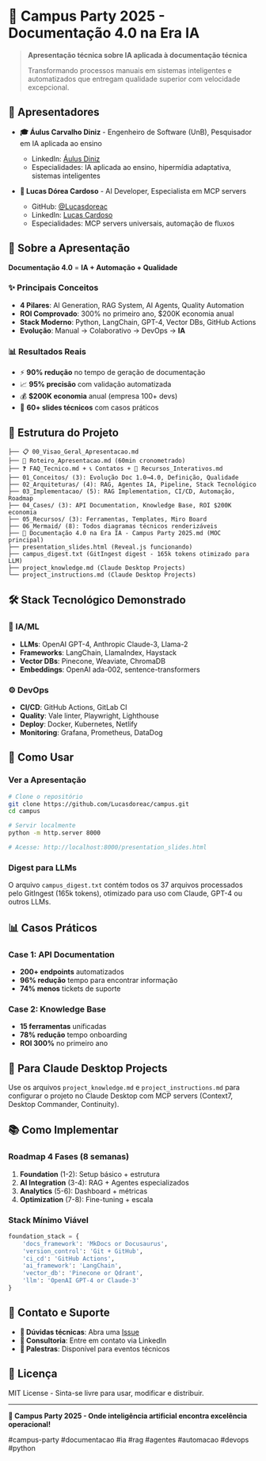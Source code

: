 # 🚀 Campus Party 2025 - Documentação 4.0 na Era IA

> **Apresentação técnica sobre IA aplicada à documentação técnica**
> 
> Transformando processos manuais em sistemas inteligentes e automatizados que entregam qualidade superior com velocidade excepcional.

## 👥 Apresentadores

- **🎓 Áulus Carvalho Diniz** - Engenheiro de Software (UnB), Pesquisador em IA aplicada ao ensino
  - LinkedIn: [Áulus Diniz](https://www.linkedin.com/in/aulus-diniz-9aaab352/)
  - Especialidades: IA aplicada ao ensino, hipermídia adaptativa, sistemas inteligentes

- **🤖 Lucas Dórea Cardoso** - AI Developer, Especialista em MCP servers
  - GitHub: [@Lucasdoreac](https://github.com/Lucasdoreac)
  - LinkedIn: [Lucas Cardoso](https://www.linkedin.com/in/lucas-dórea-cardoso-771833112/)
  - Especialidades: MCP servers universais, automação de fluxos

## 🎯 Sobre a Apresentação

**Documentação 4.0** = **IA + Automação + Qualidade**

### ✨ Principais Conceitos
- **4 Pilares**: AI Generation, RAG System, AI Agents, Quality Automation
- **ROI Comprovado**: 300% no primeiro ano, $200K economia anual
- **Stack Moderno**: Python, LangChain, GPT-4, Vector DBs, GitHub Actions
- **Evolução**: Manual → Colaborativo → DevOps → **IA**

### 📊 Resultados Reais
- ⚡ **90% redução** no tempo de geração de documentação
- 📈 **95% precisão** com validação automatizada
- 💰 **$200K economia** anual (empresa 100+ devs)
- 🚀 **60+ slides técnicos** com casos práticos

## 📁 Estrutura do Projeto

```
├── 📋 00_Visao_Geral_Apresentacao.md
├── 🎤 Roteiro_Apresentacao.md (60min cronometrado)
├── ❓ FAQ_Tecnico.md + 📞 Contatos + 📱 Recursos_Interativos.md
├── 01_Conceitos/ (3): Evolução Doc 1.0→4.0, Definição, Qualidade
├── 02_Arquiteturas/ (4): RAG, Agentes IA, Pipeline, Stack Tecnológico  
├── 03_Implementacao/ (5): RAG Implementation, CI/CD, Automação, Roadmap
├── 04_Cases/ (3): API Documentation, Knowledge Base, ROI $200K economia
├── 05_Recursos/ (3): Ferramentas, Templates, Miro Board
├── 06_Mermaid/ (8): Todos diagramas técnicos renderizáveis
├── 🚀 Documentação 4.0 na Era IA - Campus Party 2025.md (MOC principal)
├── presentation_slides.html (Reveal.js funcionando)
├── campus_digest.txt (GitIngest digest - 165k tokens otimizado para LLM)
├── project_knowledge.md (Claude Desktop Projects)
└── project_instructions.md (Claude Desktop Projects)
```

## 🛠️ Stack Tecnológico Demonstrado

### 🤖 IA/ML
- **LLMs**: OpenAI GPT-4, Anthropic Claude-3, Llama-2
- **Frameworks**: LangChain, LlamaIndex, Haystack
- **Vector DBs**: Pinecone, Weaviate, ChromaDB
- **Embeddings**: OpenAI ada-002, sentence-transformers

### ⚙️ DevOps
- **CI/CD**: GitHub Actions, GitLab CI
- **Quality**: Vale linter, Playwright, Lighthouse
- **Deploy**: Docker, Kubernetes, Netlify
- **Monitoring**: Grafana, Prometheus, DataDog

## 🚀 Como Usar

### Ver a Apresentação
```bash
# Clone o repositório
git clone https://github.com/Lucasdoreac/campus.git
cd campus

# Servir localmente
python -m http.server 8000

# Acesse: http://localhost:8000/presentation_slides.html
```

### Digest para LLMs
O arquivo `campus_digest.txt` contém todos os 37 arquivos processados pelo GitIngest (165k tokens), otimizado para uso com Claude, GPT-4 ou outros LLMs.

## 📊 Casos Práticos

### Case 1: API Documentation
- **200+ endpoints** automatizados
- **96% redução** tempo para encontrar informação
- **74% menos** tickets de suporte

### Case 2: Knowledge Base 
- **15 ferramentas** unificadas
- **78% redução** tempo onboarding
- **ROI 300%** no primeiro ano

## 🎯 Para Claude Desktop Projects

Use os arquivos `project_knowledge.md` e `project_instructions.md` para configurar o projeto no Claude Desktop com MCP servers (Context7, Desktop Commander, Continuity).

## 📚 Como Implementar

### Roadmap 4 Fases (8 semanas)
1. **Foundation** (1-2): Setup básico + estrutura
2. **AI Integration** (3-4): RAG + Agentes especializados  
3. **Analytics** (5-6): Dashboard + métricas
4. **Optimization** (7-8): Fine-tuning + escala

### Stack Mínimo Viável
```python
foundation_stack = {
    'docs_framework': 'MkDocs or Docusaurus',
    'version_control': 'Git + GitHub',
    'ci_cd': 'GitHub Actions',
    'ai_framework': 'LangChain',
    'vector_db': 'Pinecone or Qdrant',
    'llm': 'OpenAI GPT-4 or Claude-3'
}
```

## 🤝 Contato e Suporte

- **📧 Dúvidas técnicas**: Abra uma [Issue](https://github.com/Lucasdoreac/campus/issues)
- **💼 Consultoria**: Entre em contato via LinkedIn
- **🎤 Palestras**: Disponível para eventos técnicos

## 📄 Licença

MIT License - Sinta-se livre para usar, modificar e distribuir.

---

**🎯 Campus Party 2025 - Onde inteligência artificial encontra excelência operacional!**

#campus-party #documentacao #ia #rag #agentes #automacao #devops #python